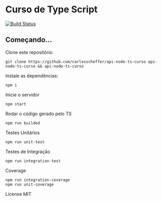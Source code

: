 # Curso de Type Script

[![Build Status](https://travis-ci.org/carlosscheffer/api-node-ts-curso.svg?branch=master)](https://travis-ci.org/carlosscheffer/api-node-ts-curso)


## Começando...
Clone este repositório:
```
git clone https://github.com/carlosscheffer/api-node-ts-curso api-node-ts-curso && api-node-ts-curso
```

Instale as dependências:
```
npm i
```

Inicie o servidor
```
npm start
```

Rodar o código gerado pelo TS
```
npm run builded
```

Testes Unitários
```
npm run unit-test
```

Testes de Integração
```
npm run integration-test
```

Coverage
```
npm run integration-coverage
npm run unit-coverage
```

License MIT
